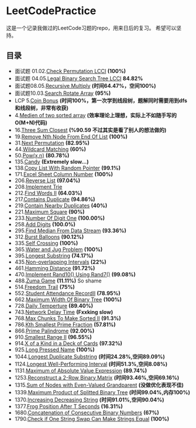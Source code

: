 # LeetCodePractice
这是一个记录我做过的LeetCode习题的repo，用来日后的复习。
希望可以坚持。
## 目录
- 面试题 01.02.[Check Permutation LCCI](CheckPermutation.cpp) <b>(100%)</b>
- 面试题 04.05.[Legal Binary Search Tree LCCI](IsValidSubBST.cpp) <b>84.82%</b>
- 面试题08.05.[Recursive Multiply](RecursiveMultiply.cpp) <b>(时间64.47%，空间100%)</b>
- 面试题10.03.[Search Rotate Array](SearchRotateArray.cpp) <b>(95%)</b>
- LCP 5.[Coin Bonus](CoinBonus.cpp) <b>(时间100%，第一次学到线段树，题解同时需要用到dfs和线段树，非常有收获)</b>
- 4.[Medien of two sorted array](MedienOfTwoSortedArray.cpp) <b>(效率理论上理想，实际上不如随手写的O(M+N)代码)</b>
- 16.[Three Sum Closest](ThreeSumClosest.cpp) <b>(%90.59 不过其实是看了别人的想法做的)</b>
- 19.[Remove Nth Node From End Of List](RemoveNthNodeFromEndOfList.cpp) <b>(100%)</b>
- 31.[Next Permutation](nextPermutation.cpp) <b>(82.95%)</b>
- 44.[Wildcard Matching](WildcardMatching.cpp) <b>(60%)</b>
- 50.[Pow(x,n)](Powx&n.cpp) <b>(80.78%)</b>
- 135.[Candy](candy.cpp) <b>(Extremely slow...)</b>
- 138.[Copy List With Random Pointer](CopyListWithRandomPointer.cpp) <b>(99.1%)</b>
- 171.[Excel Sheet Column Number](ExcelSheetColumnNumber.cpp) <b>(100%)</b>
- 206.[Reverse List](ReverseList.cpp) <b>(97.04%)</b>
- 208.[Implement Trie](ImplementTrie.cpp)
- 212.[Find Words II](FindWordsII.cpp) <b>(64.03%)</b>
- 217.[Contains Duplicate](ContainsDuplicate.cpp) <b>(94.86%)</b>
- 219.[Contain Nearby Duplicates](ContainNearbyDuplicate.cpp) <b>(40%)</b>
- 221.[Maximum Square](MaximumSquare.cpp) <b>(90%)</b>
- 233.[Number Of Digit One](NumberOfDigitOne.cpp) <b>(100.00%)</b>
- 258.[Add Digits](AddDigits.cpp) <b>(100.0%)</b>
- 295.[Find Median From Data Stream](FindMedianFromDaraStream.cpp) <b>(93.36%)</b>
- 312.[Burst Balloons](BurstBolloons.cpp) <b>(90.12%)</b>
- 335.[Self Crossing](SelfCrossing.cpp)  <b>(100%)</b>
- 365.[Water and Jug Problem](WaterAndJugProblem.cpp) <b>(100%)</b>
- 395.[Longest Substring](LongestSubsrting.cpp) <b>(74.17%)</b>
- 435.[Non-overlapping Intervals](EraseOverlapIntervals.cpp) <b>(22%)</b>
- 461.[Hamming Distance](HammingDistance.cpp) <b>(91.72%)</b>
- 470.[Implement Rand10() Using Rand7()](ImplementRand10()UsingRand7().cpp) <b>(99.08%)</b>
- 488.[Zuma Game](ZumaGame.cpp) <b>(11.11%)</b> So shame
- 514.[Freedom Trail](FindRotateSteps.cpp) <b>(75%)</b>
- 552.[Student Attendance RecordII](StudentAttendanceRecordII.cpp) <b>(78.95%)</b>
- 662.[Maximum Width Of Binary Tree](MaximumWidthOfBinaryTree.cpp) <b>(100%)</b>
- 728.[Daily Temperture](DailyTemperature.cpp) <b>(89.40%)</b>
- 743.[Network Delay Time](NetworkDelayTime.cpp) <b>(Fxxking slow)</b>
- 768.[Max Chunks To Make Sorted II](MaxChunksToMakeSortedII.cpp) <b>(91.3%)</b>
- 786.[Kth Smallest Prime Fraction](KthSmallestPrimeFraction.cpp) <b>(57.81%)</b>
- 866.[Prime Palindrome](PrimePalindrome.cpp) <b>(92.00%)</b>
- 910.[Smallest Range II](SmallestRangeII.cpp) <b>(96.55%)</b>
- 914.[X of a Kind in a Deck of Cards](XofaKindinaDeckofCards.cpp) <b>(97.32%)</b>
- 925.[Long Pressed Name](LongPressName.cpp) <b>(100%)</b>
- 1044.[Longest Duplicate Substring](LongestDubSubstring.cpp) <b>(时间24.28%,空间89.09%)</b>
- 1124.[Longest Well-Performing Interval](longestWPI.cpp) <b>(时间51.3%,空间8.08%)</b>
- 1131.[Maximum of Absolute Value Expression](MaxAbsValExpr.cpp) <b>(89.74%)</b>
- 1253.[Reconstruct a 2-Row Binary Matrix](reconstructMatrix.cpp) <b>(时间93.46%,空间69.16%)</b>
- 1315.[Sum of Nodes with Even-Valued Grandparent](SumEvenGrandparent.cpp) <b>(没做优化表现不佳)</b>
- 1339.[Maximum Product of Splitted Binary Tree](MaxProduct.cpp) <b>(时间99.04%,内存100%)</b>
- 1370.[Increasing Decreasing String](SortString.cpp) <b>(时间91.01%,空间90.04%)</b>
- 1377.[Frog Position After T Seconds](FrogPosition.cpp) <b>(16.31%)</b>
- 1680.[Concatenation of Consecutive Binary Numbers](ConcatenatedBinary.cpp) <b>(67%)</b>
- 1790.[Check if One String Swap Can Make Strings Equal](AreAlmostEqual.cpp) <b>(100%)</b>